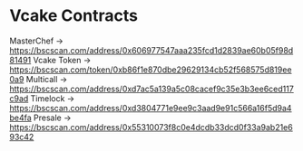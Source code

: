 # Vcake Contracts

MasterChef -> https://bscscan.com/address/0x606977547aaa235fcd1d2839ae60b05f98d81491
Vcake Token -> https://bscscan.com/token/0xb86f1e870dbe29629134cb52f568575d819ee0a9
Multicall -> https://bscscan.com/address/0xd7ac5a139a5c08cacef9c35e3b3ee6ced117c9ad
Timelock -> https://bscscan.com/address/0xd3804771e9ee9c3aad9e91c566a16f5d9a4be4fa
Presale -> https://bscscan.com/address/0x55310073f8c0e4dcdb33dcd0f33a9ab21e693c42